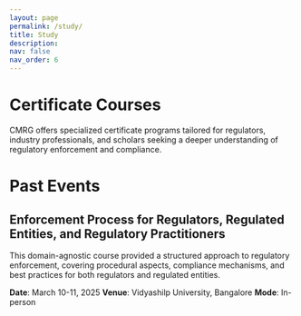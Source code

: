 ```yaml
---
layout: page
permalink: /study/
title: Study
description:
nav: false
nav_order: 6
---
```


# Certificate Courses
CMRG offers specialized certificate programs tailored for regulators, industry professionals, and scholars seeking a deeper understanding of regulatory enforcement and compliance.

# Past Events
## Enforcement Process for Regulators, Regulated Entities, and Regulatory Practitioners
This domain-agnostic course provided a structured approach to regulatory enforcement, covering procedural aspects, compliance mechanisms, and best practices for both regulators and regulated entities.

__Date__: March 10-11, 2025
__Venue__: Vidyashilp University, Bangalore
__Mode__: In-person


